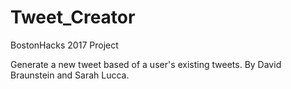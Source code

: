 # Tweet_Creator
BostonHacks 2017 Project

Generate a new tweet based of a user's existing tweets. By David Braunstein and Sarah Lucca.
